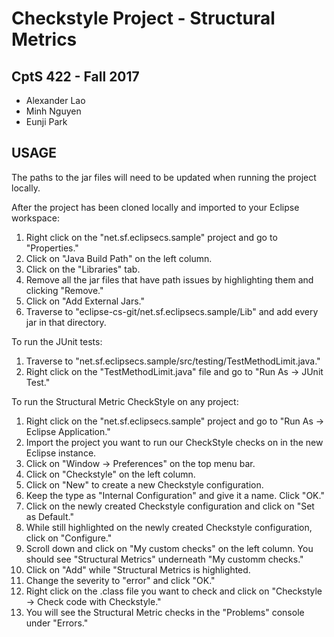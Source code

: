Checkstyle Project - Structural Metrics
==============

CptS 422 - Fall 2017
--------------

- Alexander Lao
- Minh Nguyen
- Eunji Park

USAGE
--------------
The paths to the jar files will need to be updated when running the project locally.

After the project has been cloned locally and imported to your Eclipse workspace:
1. Right click on the "net.sf.eclipsecs.sample" project and go to "Properties."
2. Click on "Java Build Path" on the left column.
3. Click on the "Libraries" tab.
4. Remove all the jar files that have path issues by highlighting them and clicking "Remove."
5. Click on "Add External Jars."
6. Traverse to "eclipse-cs-git/net.sf.eclipsecs.sample/Lib" and add every jar in that directory.

To run the JUnit tests:
1. Traverse to "net.sf.eclipsecs.sample/src/testing/TestMethodLimit.java."
2. Right click on the "TestMethodLimit.java" file and go to "Run As -> JUnit Test."

To run the Structural Metric CheckStyle on any project:
1. Right click on the "net.sf.eclipsecs.sample" project and go to "Run As -> Eclipse Application."
2. Import the project you want to run our CheckStyle checks on in the new Eclipse instance.
3. Click on "Window -> Preferences" on the top menu bar.
4. Click on "Checkstyle" on the left column.
5. Click on "New" to create a new Checkstyle configuration.
6. Keep the type as "Internal Configuration" and give it a name. Click "OK."
7. Click on the newly created Checkstyle configuration and click on "Set as Default."
8. While still highlighted on the newly created Checkstyle configuration, click on "Configure."
9. Scroll down and click on "My custom checks" on the left column. You should see "Structural Metrics" underneath "My customm checks."
10. Click on "Add" while "Structural Metrics is highlighted.
11. Change the severity to "error" and click "OK."
12. Right click on the .class file you want to check and click on "Checkstyle -> Check code with Checkstyle."
13. You will see the Structural Metric checks in the "Problems" console under "Errors."
